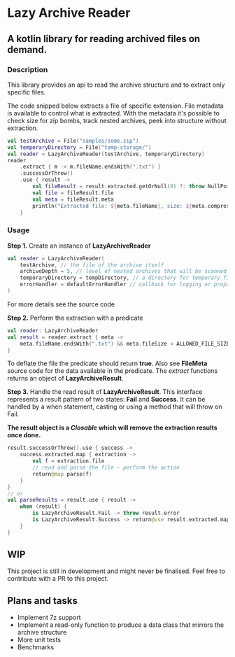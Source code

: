 # Lazy Archive Reader

## A kotlin library for reading archived files on demand.

### Description

This library provides an api to read the archive structure and to extract only specific files. 

The code snipped below extracts a file of specific extension. File metadata is available to control what is extracted.
With the metadata it's possible to check size for zip bombs, track nested archives, peek into structure without extraction.

```kotlin 
val testArchive = File("samples/some.zip")
val temporaryDirectory = File("temp-storage/")
val reader = LazyArchiveReader(testArchive, temporaryDirectory)
reader
    .extract { m -> m.fileName.endsWith(".txt") }
    .successOrThrow()
    .use { result ->
        val fileResult = result.extracted.getOrNull(0) ?: throw NullPointerException("File not found")
        val file = fileResult.file
        val meta = fileResult.meta
        println("Extracted file: ${meta.fileName}, size: ${meta.compressedSize} -> ${file.length()}")
    }
```

### Usage
**Step 1.** Create an instance of **LazyArchiveReader**
```kotlin
val reader = LazyArchiveReader(
    testArchive, // the file of the archive itself
    archiveDepth = 5, // level of nested archives that will be scanned
    temporaryDirectory = tempDirectory, // a directory for temporary files, you should delete the contents when done
    errorHandler = defaultErrorHandler // callback for logging or propagating an exception
)
```
For more details see the source code

**Step 2.** Perform the extraction with a predicate
```kotlin
val reader: LazyArchiveReader
val result = reader.extract { meta ->
    meta.fileName.endsWith(".txt") && meta.fileSize < ALLOWED_FILE_SIZE 
}
```
To deflate the file the predicate should return **true**. 
Also see **FileMeta** source code for the data available in the predicate.
The *extract* functions returns an object of **LazyArchiveResult**.

**Step 3.** Handle the read result of **LazyArchiveResult**.
This interface represents a result pattern of two states: **Fail** and **Success**.
It can be handled by a when statement, casting or using a method that will throw on Fail.

**The result object is a *Closable* which will remove the extraction results once done.**

```kotlin
result.successOrThrow().use { success ->
    success.extracted.map { extraction ->
        val f = extraction.file
	    // read and parse the file - perform the action
        return@map parse(f)
    }
}
// or
val parseResults = result.use { result ->
    when (result) {
        is LazyArchiveResult.Fail -> throw result.error
        is LazyArchiveResult.Success -> return@use result.extracted.map { parse(it.file) }
    }
}
```

## WIP
This project is still in development and might never be finalised. Feel free to contribute with a PR to this project. 

## Plans and tasks
- Implement 7z support
- Implement a read-only function to produce a data class that mirrors the archive structure
- More unit tests
- Benchmarks
